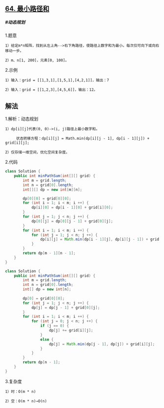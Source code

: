 ## [64. 最小路径和](https://leetcode.cn/problems/minimum-path-sum/)

##### #动态规划
1.题意

    1）给定m*n矩阵，找到从左上角-->右下角路径，使路径上数字和为最小。每次仅可向下或向右移动一步。

    2）m、n[1, 200]，元素[0, 100]。

2.示例

    1）输入：grid = [[1,3,1],[1,5,1],[4,2,1]]，输出：7

    2）输入：grid = [[1,2,3],[4,5,6]]，输出：12。
## 解法
1.解析：动态规划

    1）dp[i][j]代表(0, 0)->(i, j)路径上最小数字和。

         状态转移方程：dp[i][j] = Math.min(dp[i][j - 1], dp[i - 1][j]) + grid[i][j];

    2）仅存储一维空间，优化空间复杂度。

2.代码
```java
class Solution {
    public int minPathSum(int[][] grid) {
        int m = grid.length;
        int n = grid[0].length;
        int[][] dp = new int[m][n];

        dp[0][0] = grid[0][0];
        for (int i = 1; i < m; i ++) {
            dp[i][0] = dp[i - 1][0] + grid[i][0];
        }
        for (int j = 1; j < n; j ++) {
            dp[0][j] = dp[0][j - 1] + grid[0][j];
        }
        for (int i = 1; i < m; i ++) {
            for (int j = 1; j < n; j ++) {
                dp[i][j] = Math.min(dp[i - 1][j], dp[i][j - 1]) + grid[i][j];
            }
        }
        return dp[m - 1][n - 1];        
    }
}
```
```java
class Solution {
    public int minPathSum(int[][] grid) {        
        int m = grid.length;
        int n = grid[0].length;
        int[] dp = new int[n];
        
        dp[0] = grid[0][0];
        for (int j = 1; j < n; j ++) {
            dp[j] = dp[j - 1] + grid[0][j];
        }
        for (int i = 1; i < m; i ++) {
            for (int j = 0; j < n; j ++) {
                if (j == 0) {
                    dp[j] += grid[i][j];
                }
                else {
                    dp[j] = Math.min(dp[j - 1], dp[j]) + grid[i][j];
                }
            }
        }
        return dp[n - 1];              
    }
}
```
3.复杂度

    1）时：O(m * n)

    2）空：O(m * n)→O(n)
